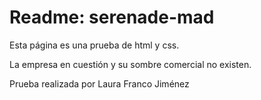 <h1>Readme: serenade-mad</h1>
<p>  Esta página es una prueba de html y css.</p>
<p>La empresa en cuestión y su sombre comercial no existen.</p>
<p>Prueba realizada por Laura Franco Jiménez</p>



